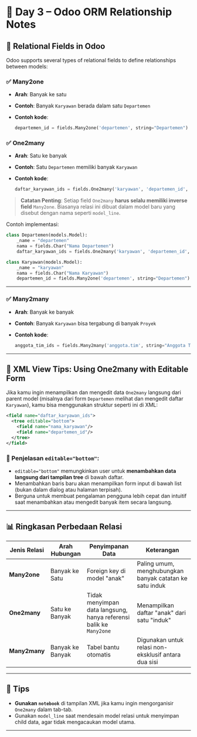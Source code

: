 # 📘 Day 3 – Odoo ORM Relationship Notes

## 🔗 Relational Fields in Odoo

Odoo supports several types of relational fields to define relationships between models:

### ✅ Many2one

* **Arah**: Banyak ke satu
* **Contoh**: Banyak `Karyawan` berada dalam satu `Departemen`
* **Contoh kode**:

  ```python
  departemen_id = fields.Many2one('departemen', string="Departemen")
  ```

### ✅ One2many

* **Arah**: Satu ke banyak
* **Contoh**: Satu `Departemen` memiliki banyak `Karyawan`
* **Contoh kode**:

  ```python
  daftar_karyawan_ids = fields.One2many('karyawan', 'departemen_id', string="Daftar Karyawan")
  ```

> **Catatan Penting**:
> Setiap field `One2many` **harus selalu memiliki inverse field** `Many2one`. Biasanya relasi ini dibuat dalam model baru yang disebut dengan nama seperti `model_line`.

Contoh implementasi:

```python
class Departemen(models.Model):
    _name = "departemen"
    nama = fields.Char("Nama Departemen")
    daftar_karyawan_ids = fields.One2many('karyawan', 'departemen_id', string="Daftar Karyawan")

class Karyawan(models.Model):
    _name = "karyawan"
    nama = fields.Char("Nama Karyawan")
    departemen_id = fields.Many2one('departemen', string="Departemen")
```

---

### ✅ Many2many

* **Arah**: Banyak ke banyak
* **Contoh**: Banyak `Karyawan` bisa tergabung di banyak `Proyek`
* **Contoh kode**:

  ```python
  anggota_tim_ids = fields.Many2many('anggota.tim', string="Anggota Tim")
  ```

---

## 📄 XML View Tips: Using One2many with Editable Form

Jika kamu ingin menampilkan dan mengedit data `One2many` langsung dari parent model (misalnya dari form `Departemen` melihat dan mengedit daftar `Karyawan`), kamu bisa menggunakan struktur seperti ini di XML:

```xml
<field name="daftar_karyawan_ids">
  <tree editable="bottom">
    <field name="nama_karyawan"/>
    <field name="departemen_id"/>
  </tree>
</field>
```

### 🧾 Penjelasan `editable="bottom"`:

* `editable="bottom"` memungkinkan user untuk **menambahkan data langsung dari tampilan tree** di bawah daftar.
* Menambahkan baris baru akan menampilkan form input di bawah list (bukan dalam dialog atau halaman terpisah).
* Berguna untuk membuat pengalaman pengguna lebih cepat dan intuitif saat menambahkan atau mengedit banyak item secara langsung.

---

## 📊 Ringkasan Perbedaan Relasi

| Jenis Relasi  | Arah Hubungan    | Penyimpanan Data                                                   | Keterangan                                              |
| ------------- | ---------------- | ------------------------------------------------------------------ | ------------------------------------------------------- |
| **Many2one**  | Banyak ke Satu   | Foreign key di model "anak"                                        | Paling umum, menghubungkan banyak catatan ke satu induk |
| **One2many**  | Satu ke Banyak   | Tidak menyimpan data langsung, hanya referensi balik ke `Many2one` | Menampilkan daftar "anak" dari satu "induk"             |
| **Many2many** | Banyak ke Banyak | Tabel bantu otomatis                                               | Digunakan untuk relasi non-eksklusif antara dua sisi    |

---

## 🧠 Tips

* **Gunakan `notebook`** di tampilan XML jika kamu ingin mengorganisir `One2many` dalam tab-tab.
* Gunakan `model_line` saat mendesain model relasi untuk menyimpan child data, agar tidak mengacaukan model utama.

---

